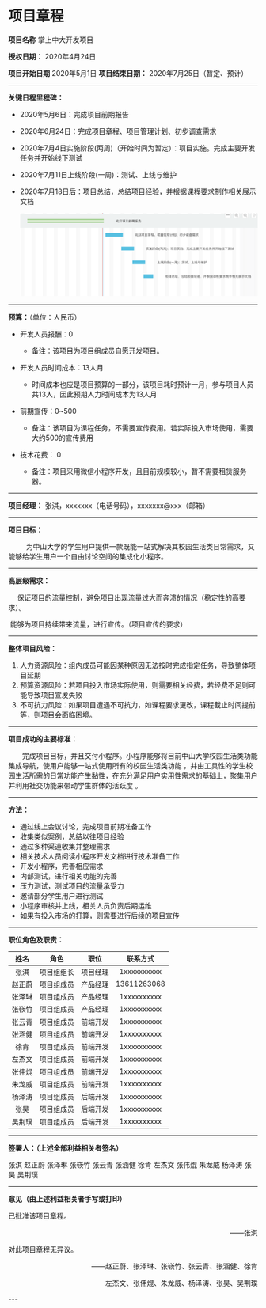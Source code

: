 

# 项目章程

**项目名称** 掌上中大开发项目

**授权日期：** 2020年4月24日

**项目开始日期** 2020年5月1日                        **项目结束日期：** 2020年7月25日（暂定、预计）

---

**关键日程里程碑：**

- 2020年5月6日：完成项目前期报告

- 2020年6月24日：完成项目章程、项目管理计划、初步调查需求

- 2020年7月4日实施阶段(两周)（开始时间为暂定）：项目实施。完成主要开发任务并开始线下测试

- 2020年7月11日上线阶段(一周)：测试、上线与维护

- 2020年7月18日后：项目总结，总结项目经验，并根据课程要求制作相关展示文档

  ![Gant](../images/Gant.png)

---

**预算：**（单位：人民币）

- 开发人员报酬：0
  - 备注：该项目为项目组成员自愿开发项目。
- 开发人员时间成本：13人月

  - 时间成本也应是项目预算的一部分，该项目耗时预计一月，参与项目人员共13人，因此预期人力时间成本为13人月
- 前期宣传：0~500
  - 备注：该项目为课程任务，不需要宣传费用。若实际投入市场使用，需要大约500的宣传费用
- 技术花费： 0
  - 备注：项目采用微信小程序开发，且目前规模较小，暂不需要租赁服务器。

---

**项目经理：**
张淇，xxxxxxx（电话号码），xxxxxxx@xxx（邮箱）

---

**项目目标：**

&emsp; &emsp; 为中山大学的学生用户提供一款既能一站式解决其校园生活类日常需求，又能够给学生用户一个自由讨论空间的集成化小程序。 

---

**高层级需求：**

&emsp; 	保证项目的流量控制，避免项目出现流量过大而奔溃的情况（稳定性的高要求）。

​		能够为项目持续带来流量，进行宣传。（项目宣传的要求）

---

**整体项目风险：**

1. 人力资源风险：组内成员可能因某种原因无法按时完成指定任务，导致整体项目延期
2. 预算资源风险：若项目投入市场实际使用，则需要相关经费，若经费不足则可能导致项目宣发失败
3. 不可抗力风险：如果项目遭遇不可抗力，如课程要求更改，课程截止时间提前等，则项目会面临困境。

---

**项目成功的主要标准：**

&emsp;&emsp;完成项目目标，并且交付小程序。小程序能够将目前中山大学校园生活类功能集成导航，使用户能够一站式使用所有的校园生活类功能 ，并由工具性的学生校园生活所需的日常功能产生黏性，在充分满足用户实用性需求的基础上，聚集用户并利用社交功能来带动学生群体的活跃度 。

---

**方法：**

- 通过线上会议讨论，完成项目前期准备工作
- 收集类似案例，总结以往项目经验
- 通过多种渠道收集并整理需求
- 相关技术人员阅读小程序开发文档进行技术准备工作
- 开发小程序，完善相应需求
- 内部测试，进行相关功能的完善
- 压力测试，测试项目的流量承受力
- 邀请部分学生用户进行测试
- 小程序审核并上线，相关人员负责后期运维
- 如果有投入市场的打算，则需要进行后续的项目宣传

---

**职位角色及职责：**

|  姓名  |    角色    |   职位   |  联系方式   |
| :----: | :--------: | :------: | :---------: |
|  张淇  | 项目组组长 | 项目经理 | 1xxxxxxxxxx |
| 赵正蔚 | 项目组成员 | 产品经理 | 13611263068 |
| 张泽琳 | 项目组成员 | 产品经理 | 1xxxxxxxxxx |
| 张嵚竹 | 项目组成员 | 产品经理 | 1xxxxxxxxxx |
| 张云青 | 项目组成员 | 前端开发 | 1xxxxxxxxxx |
| 张涵健 | 项目组成员 | 前端开发 | 1xxxxxxxxxx |
|  徐肯  | 项目组成员 | 前端开发 | 1xxxxxxxxxx |
| 左杰文 | 项目组成员 | 前端开发 | 1xxxxxxxxxx |
| 张伟焜 | 项目组成员 | 前端开发 | 1xxxxxxxxxx |
| 朱龙威 | 项目组成员 | 前端开发 | 1xxxxxxxxxx |
| 杨泽涛 | 项目组成员 | 后端开发 | 1xxxxxxxxxx |
|  张昊  | 项目组成员 | 后端开发 | 1xxxxxxxxxx |
| 吴荆璞 | 项目组成员 | 后端开发 | 1xxxxxxxxxx |

---

**签署人：（上述全部利益相关者签名）**

张淇  赵正蔚  张泽琳  张嵚竹  张云青  张涵健  徐肯  左杰文  张伟焜  朱龙威  杨泽涛  张昊  吴荆璞

---

**意见（由上述利益相关者手写或打印）**

已批准该项目章程。

  <p align="right">——张淇</p>  
对此项目章程无异议。

  <p align="right">——赵正蔚、张泽琳、张嵚竹、张云青、张涵健、徐肯</p>  
  <p align="right">左杰文、张伟焜、朱龙威、杨泽涛、张昊、吴荆璞</p>  
---
